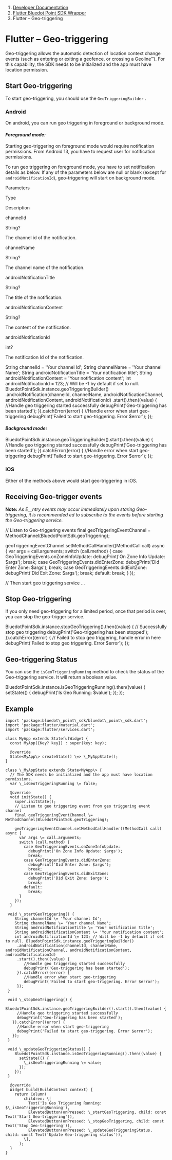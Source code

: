 1.  [Developer Documentation](https://docs.bluedot.io)
2.  [Flutter Bluedot Point SDK Wrapper](https://docs.bluedot.io/flutter-library/)
3.  Flutter – Geo-triggering

Flutter – Geo-triggering
========================

Geo-triggering allows the automatic detection of location context change events (such as entering or exiting a geofence, or crossing a Geoline™). For this capability, the SDK needs to be initialized and the app must have location permission.

Start Geo-triggering
--------------------

To start geo-triggering, you should use the `GeoTriggeringBuilder` .

### Android

On android, you can run geo triggering in foreground or background mode.

#### _Foreground mode:_

Starting geo-triggering on foreground mode would require notification permissions. From Android 13, you have to request user for notification permissions.

To run geo triggering on foreground mode, you have to set notification details as below. If any of the parameters below are null or blank (except for `androidNotificationId`), geo-triggering will start on background mode.

Parameters

Type

Description

channelId

String?

The channel id of the notification.

channelName

String?

The channel name of the notification.

androidNotificationTitle

String?

The title of the notification.

androidNotificationContent

String?

The content of the notification.

androidNotificationId

int?

The notification Id of the notification.

String channelId \= 'Your channel Id';
String channelName \= 'Your channel Name';
String androidNotificationTitle \= 'Your notification title';
String androidNotificationContent \= 'Your notification content';
int androidNotificationId \= 123; // Will be -1 by default if set to null. BluedotPointSdk.instance.geoTriggeringBuilder()
   .androidNotification(channelId, channelName, androidNotificationChannel, androidNotificationContent, androidNotificationId)
   .start().then((value) { 
   //Handle geo triggering started successfully 
   debugPrint('Geo-triggering has been started'); 
}).catchError((error) { 
  //Handle error when start geo-triggering 
  debugPrint('Failed to start geo-triggering. Error $error'); 
});

#### _Background mode:_

BluedotPointSdk.instance.geoTriggeringBuilder().start().then((value) {
  //Handle geo triggering started successfully
 debugPrint('Geo-triggering has been started');
}).catchError((error) {
   //Handle error when start geo-triggering
 debugPrint('Failed to start geo-triggering. Error $error');
});

### iOS

Either of the methods above would start geo-triggering in iOS.

Receiving Geo-trigger events
----------------------------

**Note:** _As E__ntry_ _events may occur immediately upon staring Geo-triggering, it is recommended ed to subscribe to the events before starting the Geo-triggering service._

// Listen to Geo-triggering events
final geoTriggeringEventChannel \= MethodChannel(BluedotPointSdk.geoTriggering); 

geoTriggeringEventChannel.setMethodCallHandler((MethodCall call) async {
 var args \= call.arguments; 
 switch (call.method) { 
 case GeoTriggeringEvents.onZoneInfoUpdate: 
    debugPrint('On Zone Info Update: $args'); 
    break; 
 case GeoTriggeringEvents.didEnterZone: 
    debugPrint('Did Enter Zone: $args'); 
    break; 
 case GeoTriggeringEvents.didExitZone: 
    debugPrint('Did Exit Zone: $args'); 
    break; 
 default: 
    break; 
 }
});

// Then start geo triggering service
...

Stop Geo-triggering
-------------------

If you only need geo-triggering for a limited period, once that period is over, you can stop the geo-trigger service.

BluedotPointSdk.instance.stopGeoTriggering().then((value) {
  // Successfully stop geo triggering
  debugPrint('Geo-triggering has been stopped');
}).catchError((error) {
  // Failed to stop geo triggering, handle error in here
  debugPrint('Failed to stop geo triggering. Error $error');
});

Geo-triggering Status
---------------------

You can use the `isGeoTriggeringRunning` method to check the status of the Geo-triggering service. It will return a boolean value.

BluedotPointSdk.instance.isGeoTriggeringRunning().then((value) {
  setState(() {
    debugPrint('Is Geo Running: $value');
  });
});

Example
-------
```
import 'package:bluedot\_point\_sdk/bluedot\_point\_sdk.dart';
import 'package:flutter/material.dart';
import 'package:flutter/services.dart';

class MyApp extends StatefulWidget {
  const MyApp({Key? key}) : super(key: key);

  @override
  State<MyApp\> createState() \=> \_MyAppState();
}

class \_MyAppState extends State<MyApp\> {
  // The SDK needs be initialized and the app must have location permissions.
  var \_isGeoTriggeringRunning \= false;

  @override
  void initState() {
    super.initState();
    // Listen to geo triggering event from geo triggering event channel
    final geoTriggeringEventChannel \= MethodChannel(BluedotPointSdk.geoTriggering);
    
    geoTriggeringEventChannel.setMethodCallHandler((MethodCall call) async {
      var args \= call.arguments;
      switch (call.method) {
        case GeoTriggeringEvents.onZoneInfoUpdate:
          debugPrint('On Zone Info Update: $args');
          break;
        case GeoTriggeringEvents.didEnterZone:
          debugPrint('Did Enter Zone: $args');
          break;
        case GeoTriggeringEvents.didExitZone:
          debugPrint('Did Exit Zone: $args');
          break;
        default:
          break;
      }
    });
  }

 void \_startGeoTriggering() {
    String channelId \= 'Your channel Id'; 
    String channelName \= 'Your channel Name'; 
    String androidNotificationTitle \= 'Your notification title'; 
    String androidNotificationContent \= 'Your notification content'; 
    int androidNotificationId \= 123; // Will be -1 by default if set to null. BluedotPointSdk.instance.geoTriggeringBuilder() 
     .androidNotification(channelId, channelName, androidNotificationChannel, androidNotificationContent, androidNotificationId) 
     .start().then((value) { 
        //Handle geo triggering started successfully 
        debugPrint('Geo-triggering has been started'); 
     }).catchError((error) { 
        //Handle error when start geo-triggering 
        debugPrint('Failed to start geo-triggering. Error $error'); 
     });
 }

 void \_stopGeoTriggering() {
   BluedotPointSdk.instance.geoTriggeringBuilder().start().then((value) {
     //Handle geo triggering started successfully
     debugPrint('Geo-triggering has been started');
   }).catchError((error) {
     //Handle error when start geo-triggering
     debugPrint('Failed to start geo-triggering. Error $error');
   });
 }

 void \_updateGeoTriggeringStatus() {
    BluedotPointSdk.instance.isGeoTriggeringRunning().then((value) {
      setState(() {
        \_isGeoTriggeringRunning \= value;
      });
    });
 }

  @override
  Widget build(BuildContext context) {
    return Column(
        children: \[
          Text('Is Geo Triggering Running: $\_isGeoTriggeringRunning'),
          ElevatedButton(onPressed: \_startGeoTriggering, child: const Text('Start Geo-triggering')),
          ElevatedButton(onPressed: \_stopGeoTriggering, child: const Text('Stop Geo-triggering')),
          ElevatedButton(onPressed: \_updateGeoTriggeringStatus, child: const Text('Update Geo-triggering status')),
        \],
      );
  }
}
```